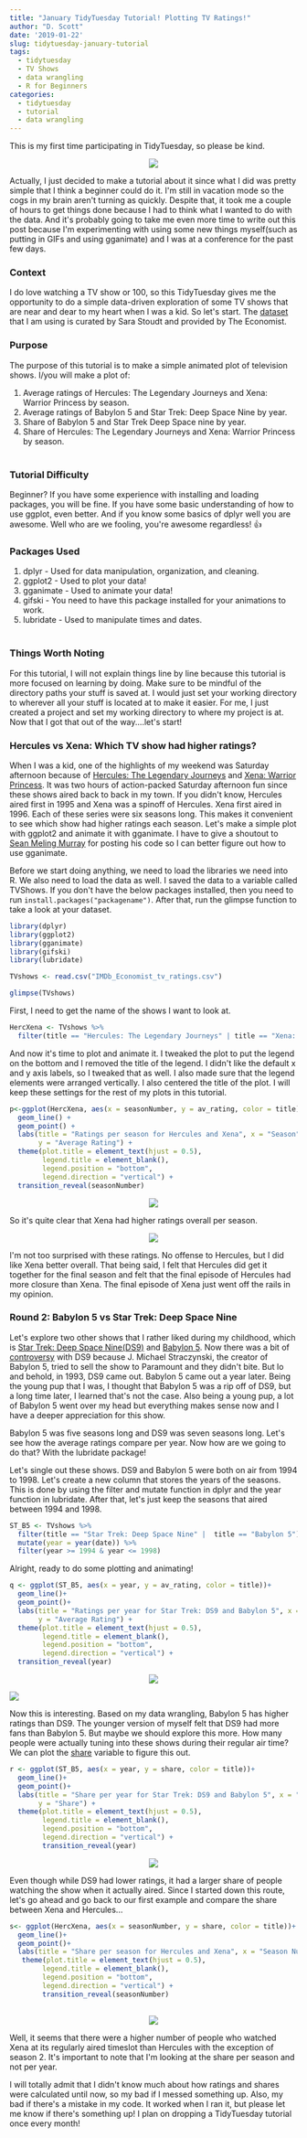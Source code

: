 ```yaml
---
title: "January TidyTuesday Tutorial! Plotting TV Ratings!"
author: "D. Scott"
date: '2019-01-22'
slug: tidytuesday-january-tutorial
tags:
  - tidytuesday
  - TV Shows
  - data wrangling
  - R for Beginners
categories:
  - tidytuesday
  - tutorial
  - data wrangling
---
```


This is my first time participating in TidyTuesday, so please be kind.

<p align = "center">
<img src = "https://media.giphy.com/media/qUIm5wu6LAAog/giphy.gif"> 
</p>

Actually, I just decided to make a tutorial about it since what I did was pretty simple 
that I think a beginner could do it. I'm still in vacation mode so the cogs in my brain aren't turning as quickly.  Despite that, it took me a couple of hours to get
things done because I had to think what I wanted to do with the data. And it's probably
going to take me even more time to write out this post because I'm experimenting with using some new things myself(such as putting in GIFs and using gganimate) and I was at a conference for the past few days.

### Context
I do love watching a TV show or 100, so this TidyTuesday gives me the opportunity to do a simple data-driven exploration of some TV shows that are near and dear to my heart when I was a kid. So let's start. The [dataset](https://github.com/rfordatascience/tidytuesday/tree/master/data/2019/2019-01-08) that I am using is curated by Sara Stoudt and provided by The Economist.

### Purpose 
The purpose of this tutorial is to make a simple animated plot of television shows. I/you will make a plot of:

1. Average ratings of Hercules: The Legendary Journeys and Xena: Warrior Princess by season.
2. Average ratings of Babylon 5 and Star Trek: Deep Space Nine by year.
3. Share of Babylon 5 and Star Trek Deep Space nine by year.
4. Share of Hercules: The Legendary Journeys and Xena: Warrior Princess by season.
<br></br>

### Tutorial Difficulty
Beginner? If you have some experience with installing and loading packages, you will be fine. If you have some basic understanding of how to use ggplot, even better. And if you know some basics of dplyr well you are awesome. Well who are we fooling, you're awesome regardless! :thumbsup:

### Packages Used
1. dplyr - Used for data manipulation, organization, and cleaning.
2. ggplot2 - Used to plot your data!
3. gganimate - Used to animate your data!
4. gifski - You need to have this package installed for your animations to work.
5. lubridate - Used to manipulate times and dates.
<br></br>

### Things Worth Noting
For this tutorial, I will not explain things line by line because this tutorial is more focused on learning by doing. Make sure to be mindful of the directory paths your stuff is saved at. I would just set your working directory to wherever all your stuff is located at to make it easier. For me, I just created a project and set my working directory to where my project is at. Now that I got that out of the way....let's start!


### Hercules vs Xena: Which TV show had higher ratings?
When I was a kid, one of the highlights of my weekend was Saturday afternoon because of 
[Hercules: The Legendary Journeys](https://en.wikipedia.org/wiki/Hercules:_The_Legendary_Journeys) and [Xena: Warrior Princess](https://en.wikipedia.org/wiki/Xena:_Warrior_Princess). It was two hours of action-packed Saturday afternoon fun since these shows aired back to back in my town. If you didn't know, Hercules aired first in 1995 and Xena was a spinoff of Hercules. Xena first aired in 1996. Each of these series were six seasons long. This makes it convenient to see which show had higher ratings each season. Let's make a simple plot with ggplot2 and animate it with gganimate. I have to give a shoutout to [Sean Meling Murray](https://smu095.github.io/2019/01/22/2019-01-22-first-foray-into-tidytuesday/) for posting his code so I can better figure out how to use gganimate.

Before we start doing anything, we need to load the libraries we need into R. We also need to load the data as well. I saved the data to a variable called TVShows. If you don't have the below packages installed, then you need to run ```install.packages("packagename")```. After that, run the glimpse function to take a look at your dataset.


```r
library(dplyr)
library(ggplot2)
library(gganimate)
library(gifski)
library(lubridate)

TVshows <- read.csv("IMDb_Economist_tv_ratings.csv")

glimpse(TVshows)
```

First, I need to get the name of the shows I want to look at.
```r
HercXena <- TVshows %>%
  filter(title == "Hercules: The Legendary Journeys" | title == "Xena: Warrior Princess")
```

And now it's time to plot and animate it. I tweaked the plot to put the legend on the bottom and I removed the title of the legend. I didn't like the default x and y axis labels, so I tweaked that as well. I also made sure that the legend elements were arranged vertically. I also centered the title of the plot. I will keep these settings for the rest of my plots in this tutorial.

```r
p<-ggplot(HercXena, aes(x = seasonNumber, y = av_rating, color = title)) +
  geom_line() +
  geom_point() +
  labs(title = "Ratings per season for Hercules and Xena", x = "Season", 
       y = "Average Rating") +
  theme(plot.title = element_text(hjust = 0.5), 
        legend.title = element_blank(), 
        legend.position = "bottom",
        legend.direction = "vertical") +
  transition_reveal(seasonNumber)
```
<p align = "center">
<img src = "img/HercXena_Season.gif">
</p>

So it's quite clear that Xena had higher ratings overall per season.

<p align = "center">
<img src = "https://media.giphy.com/media/MC2CX6rHTU2Zy/giphy.gif">
<p></p>

I'm not too surprised with these ratings. No offense to Hercules, but I did like Xena better overall. That being said, I felt that Hercules did get it together for the final season and felt that the final episode of Hercules had more closure than Xena. The final episode of Xena just went off the rails in my opinion.

### Round 2: Babylon 5 vs Star Trek: Deep Space Nine

Let's explore two other shows that I rather liked during my childhood, which is [Star Trek:
Deep Space Nine(DS9)](https://en.wikipedia.org/wiki/Star_Trek:_Deep_Space_Nine) and [Babylon 5](https://en.wikipedia.org/wiki/Babylon_5). Now there was a bit of [controversy](https://en.wikipedia.org/wiki/Babylon_5#Star_Trek:_Deep_Space_Nine_and_Paramount_plagiarism_controversy) with DS9 because J. Michael Straczynski, the creator of Babylon 5, tried to sell the show to Paramount and they didn't bite. But lo and behold, in 1993, DS9 came out. Babylon 5 came out a year later. Being the young pup that I was, I thought that Babylon 5 was a rip off of DS9, but a long time later, I learned that's not the case. Also being a young pup, a lot of Babylon 5 went over my head but everything makes sense now and I have a deeper appreciation for this show.

Babylon 5 was five seasons long and DS9 was seven seasons long. Let's see how the average ratings compare per year. Now how are we going to do that? With the lubridate package!

Let's single out these shows. DS9 and Babylon 5 were both on air from 1994 to 1998. Let's create a new column that stores the years of the seasons. This is done by using the filter and mutate function in dplyr and the year function in lubridate. After that, let's just keep the seasons that aired between 1994 and 1998. 

```r
ST_B5 <- TVshows %>% 
  filter(title == "Star Trek: Deep Space Nine" |  title == "Babylon 5") %>%
  mutate(year = year(date)) %>%
  filter(year >= 1994 & year <= 1998) 

```

Alright, ready to do some plotting and animating!

```r
q <- ggplot(ST_B5, aes(x = year, y = av_rating, color = title))+
  geom_line()+
  geom_point()+
  labs(title = "Ratings per year for Star Trek: DS9 and Babylon 5", x = "year", 
       y = "Average Rating") +
  theme(plot.title = element_text(hjust = 0.5), 
        legend.title = element_blank(), 
        legend.position = "bottom",
        legend.direction = "vertical") +
  transition_reveal(year)
```

<p align = "center">
<img src = "img/B5_DS9_Year.gif">
</p>

![](https://media.giphy.com/media/AE6PiglUBmXB2BbKa1/giphy.gif)

Now this is interesting. Based on my data wrangling, Babylon 5 has higher ratings than
DS9. The younger version of myself felt that DS9 had more fans than Babylon 5. But maybe we should explore this more. How many people were actually tuning into these shows during their regular air time? We can plot the [share](https://www.thebalancecareers.com/how-to-understand-nielsen-tv-ratings-2315476) variable to figure this out.

```r
r <- ggplot(ST_B5, aes(x = year, y = share, color = title))+
  geom_line()+
  geom_point()+
  labs(title = "Share per year for Star Trek: DS9 and Babylon 5", x = "Year", 
       y = "Share") +
  theme(plot.title = element_text(hjust = 0.5), 
        legend.title = element_blank(), 
        legend.position = "bottom",
        legend.direction = "vertical") +
        transition_reveal(year)
```

<p align = "center">
<img src = "img/B5_DS9_Share.gif">
</p>

Even though while DS9 had lower ratings, it had a larger share of people watching the show when it actually aired. Since I started down this route, let's go ahead and go back to our first example and compare the share between Xena and Hercules...

```r
s<- ggplot(HercXena, aes(x = seasonNumber, y = share, color = title))+
  geom_line()+
  geom_point()+
  labs(title = "Share per season for Hercules and Xena", x = "Season Number", y = "Share")+
   theme(plot.title = element_text(hjust = 0.5), 
        legend.title = element_blank(), 
        legend.position = "bottom",
        legend.direction = "vertical") +
        transition_reveal(seasonNumber)
        
```

<p align = "center">
<img src = "img/HercXena_Share.gif">
</p>

Well, it seems that there were a higher number of people who watched Xena at its 
regularly aired timeslot than Hercules with the exception of season 2. It's important
to note that I'm looking at the share per season and not per year.

I will totally admit that I didn't know much about how ratings and shares were calculated
until now, so my bad if I messed something up. Also, my bad if there's a mistake in my code. It worked when I ran it, but please let me know if there's something up! I plan on dropping a TidyTuesday tutorial once every month!